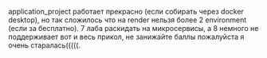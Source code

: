 application_project работает прекрасно (если собирать через docker desktop), но так сложилось что на render нельзя более 2 environment (если за бесплатно). 7 лаба раскидать на микросервисы, а 8 немного не поддерживает вот и весь прикол, не занижайте баллы пожалуйста я очень старалась(((((.
